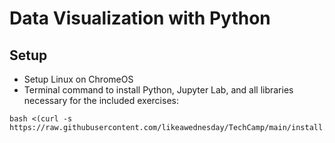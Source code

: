 # Data Visualization with Python

## Setup
- Setup Linux on ChromeOS
- Terminal command to install Python, Jupyter Lab, and all libraries necessary for the included exercises: 
```
bash <(curl -s https://raw.githubusercontent.com/likeawednesday/TechCamp/main/install.sh)
```
